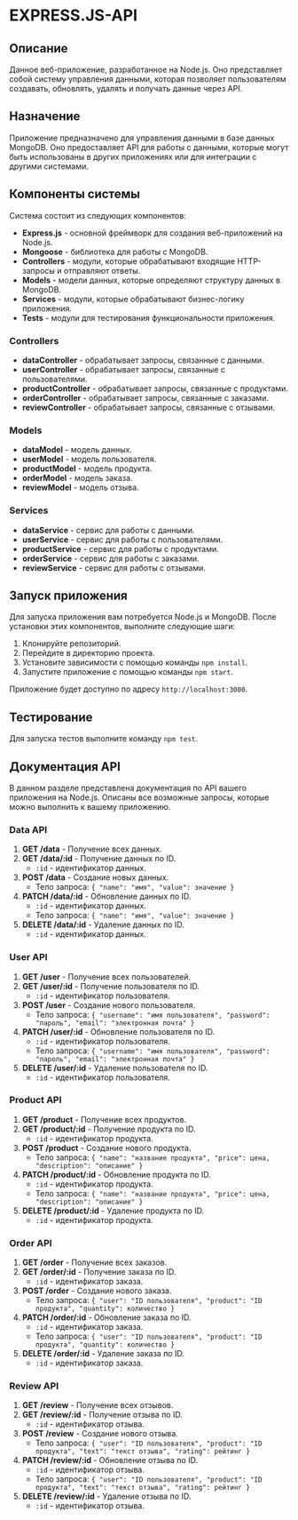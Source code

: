 # EXPRESS.JS-API

## Описание

Данное веб-приложение, разработанное на Node.js. Оно представляет собой систему управления данными, которая позволяет пользователям создавать, обновлять, удалять и получать данные через API.

## Назначение

Приложение предназначено для управления данными в базе данных MongoDB. Оно предоставляет API для работы с данными, которые могут быть использованы в других приложениях или для интеграции с другими системами.

## Компоненты системы

Система состоит из следующих компонентов:

- **Express.js** - основной фреймворк для создания веб-приложений на Node.js.
- **Mongoose** - библиотека для работы с MongoDB.
- **Controllers** - модули, которые обрабатывают входящие HTTP-запросы и отправляют ответы.
- **Models** - модели данных, которые определяют структуру данных в MongoDB.
- **Services** - модули, которые обрабатывают бизнес-логику приложения.
- **Tests** - модули для тестирования функциональности приложения.

### Controllers

- **dataController** - обрабатывает запросы, связанные с данными.
- **userController** - обрабатывает запросы, связанные с пользователями.
- **productController** - обрабатывает запросы, связанные с продуктами.
- **orderController** - обрабатывает запросы, связанные с заказами.
- **reviewController** - обрабатывает запросы, связанные с отзывами.

### Models

- **dataModel** - модель данных.
- **userModel** - модель пользователя.
- **productModel** - модель продукта.
- **orderModel** - модель заказа.
- **reviewModel** - модель отзыва.

### Services

- **dataService** - сервис для работы с данными.
- **userService** - сервис для работы с пользователями.
- **productService** - сервис для работы с продуктами.
- **orderService** - сервис для работы с заказами.
- **reviewService** - сервис для работы с отзывами.

## Запуск приложения

Для запуска приложения вам потребуется Node.js и MongoDB. После установки этих компонентов, выполните следующие шаги:

1. Клонируйте репозиторий.
2. Перейдите в директорию проекта.
3. Установите зависимости с помощью команды `npm install`.
4. Запустите приложение с помощью команды `npm start`.

Приложение будет доступно по адресу `http://localhost:3000`.

## Тестирование

Для запуска тестов выполните команду `npm test`.

## Документация API

В данном разделе представлена документация по API вашего приложения на Node.js. Описаны все возможные запросы, которые можно выполнить к вашему приложению.

### Data API

1. **GET /data** - Получение всех данных.
2. **GET /data/:id** - Получение данных по ID.
   - `:id` - идентификатор данных.
3. **POST /data** - Создание новых данных.
   - Тело запроса: `{ "name": "имя", "value": значение }`
4. **PATCH /data/:id** - Обновление данных по ID.
   - `:id` - идентификатор данных.
   - Тело запроса: `{ "name": "имя", "value": значение }`
5. **DELETE /data/:id** - Удаление данных по ID.
   - `:id` - идентификатор данных.

### User API

1. **GET /user** - Получение всех пользователей.
2. **GET /user/:id** - Получение пользователя по ID.
   - `:id` - идентификатор пользователя.
3. **POST /user** - Создание нового пользователя.
   - Тело запроса: `{ "username": "имя пользователя", "password": "пароль", "email": "электронная почта" }`
4. **PATCH /user/:id** - Обновление пользователя по ID.
   - `:id` - идентификатор пользователя.
   - Тело запроса: `{ "username": "имя пользователя", "password": "пароль", "email": "электронная почта" }`
5. **DELETE /user/:id** - Удаление пользователя по ID.
   - `:id` - идентификатор пользователя.

### Product API

1. **GET /product** - Получение всех продуктов.
2. **GET /product/:id** - Получение продукта по ID.
   - `:id` - идентификатор продукта.
3. **POST /product** - Создание нового продукта.
   - Тело запроса: `{ "name": "название продукта", "price": цена, "description": "описание" }`
4. **PATCH /product/:id** - Обновление продукта по ID.
   - `:id` - идентификатор продукта.
   - Тело запроса: `{ "name": "название продукта", "price": цена, "description": "описание" }`
5. **DELETE /product/:id** - Удаление продукта по ID.
   - `:id` - идентификатор продукта.

### Order API

1. **GET /order** - Получение всех заказов.
2. **GET /order/:id** - Получение заказа по ID.
   - `:id` - идентификатор заказа.
3. **POST /order** - Создание нового заказа.
   - Тело запроса: `{ "user": "ID пользователя", "product": "ID продукта", "quantity": количество }`
4. **PATCH /order/:id** - Обновление заказа по ID.
   - `:id` - идентификатор заказа.
   - Тело запроса: `{ "user": "ID пользователя", "product": "ID продукта", "quantity": количество }`
5. **DELETE /order/:id** - Удаление заказа по ID.
   - `:id` - идентификатор заказа.

### Review API

1. **GET /review** - Получение всех отзывов.
2. **GET /review/:id** - Получение отзыва по ID.
   - `:id` - идентификатор отзыва.
3. **POST /review** - Создание нового отзыва.
   - Тело запроса: `{ "user": "ID пользователя", "product": "ID продукта", "text": "текст отзыва", "rating": рейтинг }`
4. **PATCH /review/:id** - Обновление отзыва по ID.
   - `:id` - идентификатор отзыва.
   - Тело запроса: `{ "user": "ID пользователя", "product": "ID продукта", "text": "текст отзыва", "rating": рейтинг }`
5. **DELETE /review/:id** - Удаление отзыва по ID.
   - `:id` - идентификатор отзыва.
